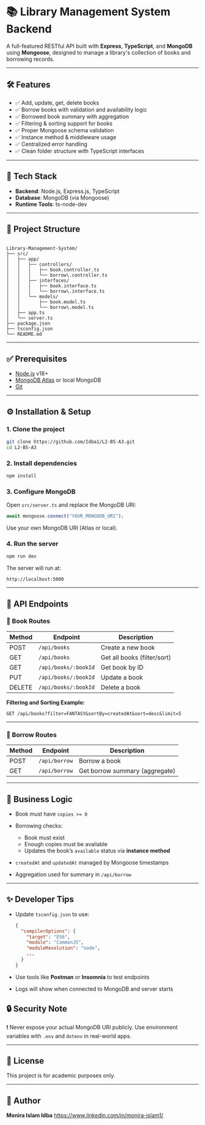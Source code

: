 # 📚 Library Management System Backend

A full-featured RESTful API built with **Express**, **TypeScript**, and **MongoDB** using **Mongoose**, designed to manage a library's collection of books and borrowing records.

---

## 🛠️ Features

- ✅ Add, update, get, delete books
- ✅ Borrow books with validation and availability logic
- ✅ Borrowed book summary with aggregation
- ✅ Filtering & sorting support for books
- ✅ Proper Mongoose schema validation
- ✅ Instance method & middleware usage
- ✅ Centralized error handling
- ✅ Clean folder structure with TypeScript interfaces

---

## 🚀 Tech Stack

- **Backend**: Node.js, Express.js, TypeScript
- **Database**: MongoDB (via Mongoose)
- **Runtime Tools**: ts-node-dev

---

## 📁 Project Structure

```

Library-Management-System/
├── src/
│   ├── app/
│   │   ├── controllers/
│   │   │   ├── book.controller.ts
│   │   │   └── borrow\.controller.ts
│   │   ├── interfaces/
│   │   │   ├── book.interface.ts
│   │   │   └── borrow\.interface.ts
│   │   └── models/
│   │       ├── book.model.ts
│   │       └── borrow\.model.ts
│   ├── app.ts
│   └── server.ts
├── package.json
├── tsconfig.json
└── README.md

````

---

## ✅ Prerequisites

- [Node.js](https://nodejs.org/) v18+
- [MongoDB Atlas](https://www.mongodb.com/cloud/atlas) or local MongoDB
- [Git](https://git-scm.com/)

---

## ⚙️ Installation & Setup

### 1. Clone the project

```bash
git clone https://github.com/Idba1/L2-B5-A3.git
cd L2-B5-A3
````

### 2. Install dependencies

```bash
npm install
```

### 3. Configure MongoDB

Open `src/server.ts` and replace the MongoDB URI:

```ts
await mongoose.connect("YOUR_MONGODB_URI");
```

Use your own MongoDB URI (Atlas or local).

### 4. Run the server

```bash
npm run dev
```

The server will run at:

```
http://localhost:5000
```

---

## 📌 API Endpoints

### 📘 Book Routes

| Method | Endpoint             | Description                 |
| ------ | -------------------- | --------------------------- |
| POST   | `/api/books`         | Create a new book           |
| GET    | `/api/books`         | Get all books (filter/sort) |
| GET    | `/api/books/:bookId` | Get book by ID              |
| PUT    | `/api/books/:bookId` | Update a book               |
| DELETE | `/api/books/:bookId` | Delete a book               |

**Filtering and Sorting Example:**

```
GET /api/books?filter=FANTASY&sortBy=createdAt&sort=desc&limit=5
```

---

### 📕 Borrow Routes

| Method | Endpoint      | Description                    |
| ------ | ------------- | ------------------------------ |
| POST   | `/api/borrow` | Borrow a book                  |
| GET    | `/api/borrow` | Get borrow summary (aggregate) |

---

## 🧠 Business Logic

* Book must have `copies >= 0`
* Borrowing checks:

  * Book must exist
  * Enough copies must be available
  * Updates the book’s `available` status via **instance method**
* `createdAt` and `updatedAt` managed by Mongoose timestamps
* Aggregation used for summary in `/api/borrow`

---

## ✨ Developer Tips

* Update `tsconfig.json` to use:

  ```json
  {
    "compilerOptions": {
      "target": "ES6",
      "module": "CommonJS",
      "moduleResolution": "node",
      ...
    }
  }
  ```
* Use tools like **Postman** or **Insomnia** to test endpoints
* Logs will show when connected to MongoDB and server starts


## 🔒 Security Note

❗ Never expose your actual MongoDB URI publicly.
Use environment variables with `.env` and `dotenv` in real-world apps.

---

## 📄 License

This project is for academic purposes only.

---

## 🙌 Author

**Monira Islam Idba**
https://www.linkedin.com/in/monira-islam1/
